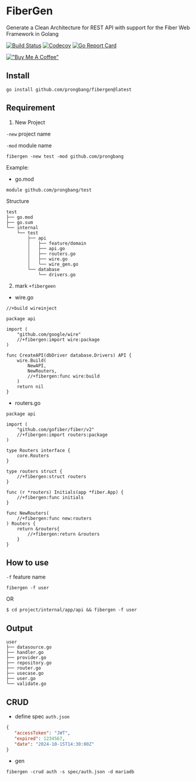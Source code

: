# FiberGen

Generate a Clean Architecture for REST API with support for the Fiber Web Framework in Golang

[![Build Status](http://img.shields.io/travis/prongbang/fibergen.svg)](https://travis-ci.org/prongbang/fibergen)
[![Codecov](https://img.shields.io/codecov/c/github/prongbang/fibergen.svg)](https://codecov.io/gh/prongbang/fibergen)
[![Go Report Card](https://goreportcard.com/badge/github.com/prongbang/fibergen)](https://goreportcard.com/report/github.com/prongbang/fibergen)

[!["Buy Me A Coffee"](https://www.buymeacoffee.com/assets/img/custom_images/orange_img.png)](https://www.buymeacoffee.com/prongbang)

## Install

```shell
go install github.com/prongbang/fibergen@latest
```

## Requirement

1. New Project

`-new`  project name

`-mod`  module name

```shell
fibergen -new test -mod github.com/prongbang
```

Example:

- go.mod

```
module github.com/prongbang/test
```

Structure

```
test
├── go.mod
├── go.sum
└── internal
    └── test
        ├── api
        │   ├── feature/domain
        │   ├── api.go
        │   ├── routers.go
        │   ├── wire.go
        │   └── wire_gen.go
        └── database
            └── drivers.go
```

2. mark `+fibergeen`

- wire.go

```golang
//+build wireinject

package api

import (
	"github.com/google/wire"
	//+fibergen:import wire:package
)

func CreateAPI(dbDriver database.Drivers) API {
	wire.Build(
		NewAPI,
		NewRouters,
		//+fibergen:func wire:build
	)
	return nil
}
```

- routers.go

```golang
package api

import (
	"github.com/gofiber/fiber/v2"
	//+fibergen:import routers:package
)

type Routers interface {
	core.Routers
}

type routers struct {
	//+fibergen:struct routers
}

func (r *routers) Initials(app *fiber.App) {
	//+fibergen:func initials
}

func NewRouters(
	//+fibergen:func new:routers
) Routers {
	return &routers{
		//+fibergen:return &routers
	}
}
```

## How to use

`-f`  feature name

```shell script
fibergen -f user
```
OR

```shell script
$ cd project/internal/app/api && fibergen -f user
```

## Output

```
user
├── datasource.go
├── handler.go
├── provider.go
├── repository.go
├── router.go
├── usecase.go
├── user.go
└── validate.go
```

## CRUD

- define spec `auth.json`

```json
{
   "accessToken": "JWT",
   "expired": 1234567,
   "date": "2024-10-15T14:30:00Z"
}
```

- gen

```shell
fibergen -crud auth -s spec/auth.json -d mariadb
```
